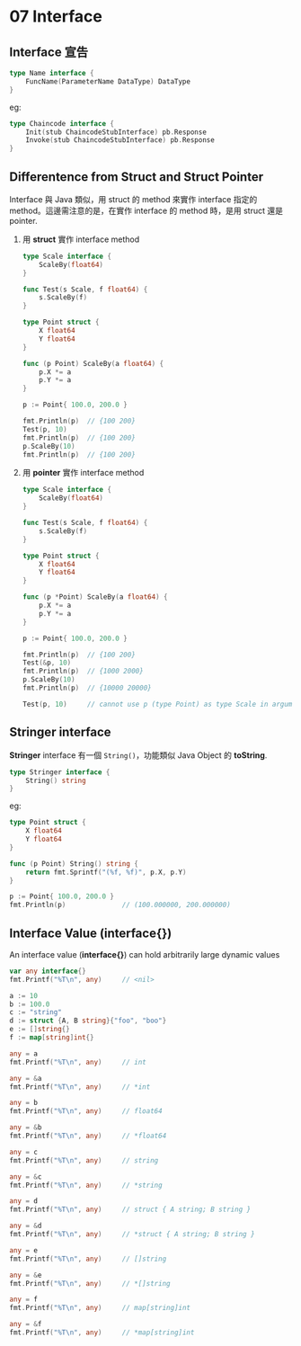 # 07 Interface

## Interface 宣告

```go
type Name interface {
    FuncName(ParameterName DataType) DataType
}
```

eg:

```go
type Chaincode interface {
    Init(stub ChaincodeStubInterface) pb.Response
    Invoke(stub ChaincodeStubInterface) pb.Response
}
```

## Differentence from Struct and Struct Pointer

Interface 與 Java 類似，用 struct 的 method 來實作 interface 指定的 method。這邊需注意的是，在實作 interface 的 method 時，是用 struct 還是 pointer.

1. 用 **struct** 實作 interface method

    ```go
    type Scale interface {
        ScaleBy(float64)
    }

    func Test(s Scale, f float64) {
        s.ScaleBy(f)
    }

    type Point struct {
        X float64
        Y float64
    }

    func (p Point) ScaleBy(a float64) {
        p.X *= a
        p.Y *= a
    }

    p := Point{ 100.0, 200.0 }

    fmt.Println(p)  // {100 200}
    Test(p, 10)
    fmt.Println(p)  // {100 200}
    p.ScaleBy(10)
    fmt.Println(p)  // {100 200}
    ```

1. 用 **pointer** 實作 interface method

    ```go
    type Scale interface {
        ScaleBy(float64)
    }

    func Test(s Scale, f float64) {
        s.ScaleBy(f)
    }

    type Point struct {
        X float64
        Y float64
    }

    func (p *Point) ScaleBy(a float64) {
        p.X *= a
        p.Y *= a
    }

    p := Point{ 100.0, 200.0 }

    fmt.Println(p)  // {100 200}
    Test(&p, 10)
    fmt.Println(p)  // {1000 2000}
    p.ScaleBy(10)
    fmt.Println(p)  // {10000 20000}

    Test(p, 10)     // cannot use p (type Point) as type Scale in argument to Test: Point does not implement Scale (ScaleBy method has pointer receiver)
    ```

## Stringer interface

**Stringer** interface 有一個 `String()`，功能類似 Java Object 的 **toString**.

```go
type Stringer interface {
    String() string
}
```

eg:

```go
type Point struct {
    X float64
    Y float64
}

func (p Point) String() string {
    return fmt.Sprintf("(%f, %f)", p.X, p.Y)
}

p := Point{ 100.0, 200.0 }
fmt.Println(p)              // (100.000000, 200.000000)
```

## Interface Value (interface{})

An interface value (**interface{}**) can hold arbitrarily large dynamic values

```go
var any interface{}
fmt.Printf("%T\n", any)     // <nil>

a := 10
b := 100.0
c := "string"
d := struct {A, B string}{"foo", "boo"}
e := []string{}
f := map[string]int{}

any = a
fmt.Printf("%T\n", any)     // int

any = &a
fmt.Printf("%T\n", any)     // *int

any = b
fmt.Printf("%T\n", any)     // float64

any = &b
fmt.Printf("%T\n", any)     // *float64

any = c
fmt.Printf("%T\n", any)     // string

any = &c
fmt.Printf("%T\n", any)     // *string

any = d
fmt.Printf("%T\n", any)     // struct { A string; B string }

any = &d
fmt.Printf("%T\n", any)     // *struct { A string; B string }

any = e
fmt.Printf("%T\n", any)     // []string

any = &e
fmt.Printf("%T\n", any)     // *[]string

any = f
fmt.Printf("%T\n", any)     // map[string]int

any = &f
fmt.Printf("%T\n", any)     // *map[string]int
```
